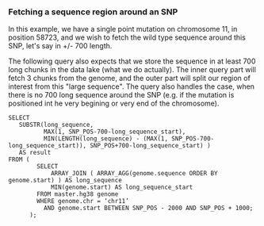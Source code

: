 
### Fetching a sequence region around an SNP

In this example, we have a single point mutation on chromosome 11, in position 58723, and we 
wish to fetch the wild type sequence around this SNP, let's say in +/- 700 length.

The following query also expects that we store the sequence in at least 700 long chunks in the 
data lake (what we do actually). The inner query part will fetch 3 chunks from the genome,
and the outer part will split our region of interest from this "large sequence". The query 
also handles the case, when there is no 700 long sequence around the SNP (e.g. if the mutation
is positioned int he very begining or very end of the chromosome).


```$sql
SELECT 
   SUBSTR(long_sequence, 
          MAX(1, SNP_POS-700-long_sequence_start), 
          MIN(LENGTH(long_sequence) - (MAX(1, SNP_POS-700-long_sequence_start)), SNP_POS+700-long_sequence_start) ) 
   AS result
FROM (
        SELECT 
            ARRAY_JOIN ( ARRAY_AGG(genome.sequence ORDER BY genome.start) ) AS long_sequence
            MIN(genome.start) AS long_sequence_start
        FROM master.hg38 genome
        WHERE genome.chr = ‘chr11’
          AND genome.start BETWEEN SNP_POS - 2000 AND SNP_POS + 1000;
      );
```


